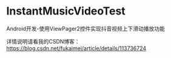 # InstantMusicVideoTest

Android开发-使用ViewPager2控件实现抖音视频上下滑动播放功能

详情说明请看我的CSDN博客：https://blog.csdn.net/fukaimei/article/details/113736724

